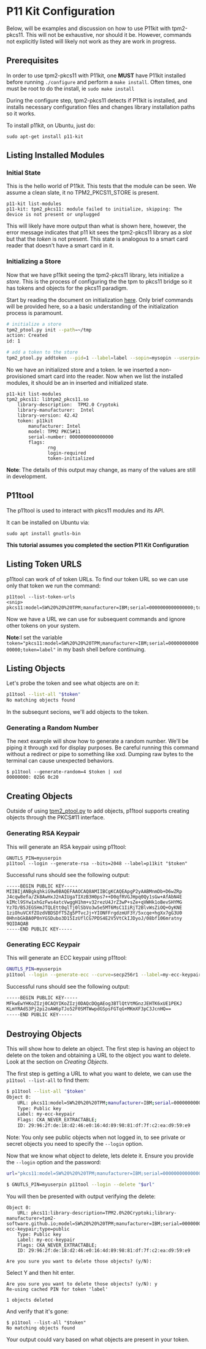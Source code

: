 # P11 Kit Configuration

Below, will be examples and discussion on how to use P11kit with tpm2-pkcs11. This will not be
exhaustive, nor should it be. However, commands not explicitly listed will likely not work as
they are work in progress.

## Prerequisites

In order to use tpm2-pkcs11 with P11kit, one **MUST** have P11kit installed before running
`./configure` and perform a `make install`. Often times, one must be root to do the install,
ie `sudo make install`

During the configure step, tpm2-pkcs11 detects if P11kit is installed, and installs necessary
configuration files and changes library installation paths so it works.

To install p11kit, on Ubuntu, just do:
```
sudo apt-get install p11-kit
```

## Listing Installed Modules


### Initial State
This is the hello world of P11kit. This tests that the module can be seen. We assume a clean slate, it
no TPM2_PKCS11_STORE is present.

```
p11-kit list-modules
p11-kit: tpm2_pkcs11: module failed to initialize, skipping: The device is not present or unplugged
```

This will likely have more output than what is shown here, however, the error message indicates that p11
kit sees the tpm2-pkcs11 library as a *slot* but that the *token* is not present. This state is analogous
to a smart card reader that doesn't have a smart card in it.

### Initializing a Store

Now that we have p11kit seeing the tpm2-pkcs11 library, lets initialize a *store*. This is the process of
configuring the the tpm to pkcs11 bridge so it has tokens and objects for the pkcs11 paradigm.

Start by reading the document on initialization [here](INITIALIZING.md). Only brief commands
will be provided here, so a a basic understanding of the initialization process is paramount.

```bash
# initialize a store
tpm2_ptool.py init --path=~/tmp
action: Created
id: 1

# add a token to the store
tpm2_ptool.py addtoken --pid=1 --label=label --sopin=mysopin --userpin=myuserpin --path=~/tmp
```

No we have an initialized store and a token. Ie we inserted a non-provisioned smart card into the reader.
Now when we list the installed modules, it should be an in inserted and initialized state.

```
p11-kit list-modules
tpm2_pkcs11: libtpm2_pkcs11.so
    library-description:  TPM2.0 Cryptoki
    library-manufacturer:  Intel
    library-version: 42.42
    token: p11kit
        manufacturer: Intel
        model: TPM2 PKCS#11
        serial-number: 0000000000000000
        flags:
               rng
               login-required
               token-initialized
```
**Note**: The details of this output may change, as many of the values are still in development.

## P11tool

The p11tool is used to interact with pkcs11 modules and its API.

It can be installed on Ubuntu via:
```
sudo apt install gnutls-bin
```

**This tutorial assumes you completed the section P11 Kit Configuration**

## Listing Token URLS

p11tool can work of of token URLs. To find our token URL so we can use only that token we run the command:
```
p11tool --list-token-urls
<snip>
pkcs11:model=SW%20%20%20TPM;manufacturer=IBM;serial=0000000000000000;token=label
```

Now we have a URL we can use for subsequent commands and ignore other tokens on your system.

**Note**:I set the variable `token="pkcs11:model=SW%20%20%20TPM;manufacturer=IBM;serial=0000000000000000;token=label"` in
my bash shell before continuing.

## Listing Objects

Let's probe the token and see what objects are on it:
```bash
p11tool --list-all "$token"
No matching objects found
```
In the subsequnt secions, we'll add objects to the token.

### Generating a Random Number

The next example will show how to generate a random number. We'll be piping it through xxd
for display purposes. Be careful running this command without a redirect or pipe to something
like xxd. Dumping raw bytes to the terminal can cause unexpected behaviors.

```
$ p11tool --generate-random=4 $token | xxd
00000000: 02b6 0c20
```

## Creating Objects

Outside of using [tpm2_ptool.py](PKCS11_TOOL.md) to add objects, p11tool supports creating objects
through the PKCS#11 interface.

### Generating RSA Keypair
This will generate an RSA keypair using p11tool:
```
GNUTLS_PIN=myuserpin
p11tool --login --generate-rsa --bits=2048 --label=p11kit "$token"
```

Successful runs should see the following output:
```
-----BEGIN PUBLIC KEY-----
MIIBIjANBgkqhkiG9w0BAQEFAAOCAQ8AMIIBCgKCAQEApgP2yAABMnmDb+D6wZRp
J4cqw8efa/Zk8AwHxJ2nAIUgaTIXzB3H0ps7++D0qfRVGJHpq0Qy1sGw+AfAbN4E
kIMcl9SYw1xhGzFws4atcVwggH1hm+v32rezU4JrZ3wP+sZe+qVWHk1oBevSHYMG
Yz7D/B5JEGSHmJTQLEtt0qlTj0lSbVo3w5e5MT6MsC1IiRjT2BlvWsZiOQ+OyKNE
1ziOhuVCXfZOzdVBDSDfT5Zg5PTvcJj+YIONFFrgdzmUF3Y/5xcqe+hgXx7gG3U0
0HhnbGkBA0P0nYGSDubo3D15IzUflCG7PDS4E2V5VtCkIJDyoJ/08bf106mratny
9QIDAQAB
-----END PUBLIC KEY-----
```

### Generating ECC Keypair
This will generate an ECC keypair using p11tool:
```bash
GNUTLS_PIN=myuserpin
p11tool --login --generate-ecc --curve=secp256r1 --label=my-ecc-keypair "$token"
```

Successful runs should see the following output:
```bash
-----BEGIN PUBLIC KEY-----
MFkwEwYHKoZIzj0CAQYIKoZIzj0DAQcDQgAEog3BTlQtVtMGnzJEHTK6xUE1PEKJ
KLmYRAdS3Pj2pi2oAW6pTJo52F0SMTWwpdGSpsFGTqG+MKmXF3pC3JcnHQ==
-----END PUBLIC KEY-----
```

## Destroying Objects
This will show how to delete an object. The first step is having an object to delete on the token
and obtaining a URL to the object you want to delete. Look at the section on *Creating Objects*.

The first step is getting a URL to what you want to delete, we can use the `p11tool --list-all` to find them:
```bash
$ p11tool --list-all "$token"
Object 0:
	URL: pkcs11:model=SW%20%20%20TPM;manufacturer=IBM;serial=0000000000000000;token=label;id=%29%96%2F%DE%18%D2%46%E0%16%4D%89%98%81%DF%7F%C2%EA%D9%59%E9;object=my-ecc-keypair;type=public
	Type: Public key
	Label: my-ecc-keypair
	Flags: CKA_NEVER_EXTRACTABLE; 
	ID: 29:96:2f:de:18:d2:46:e0:16:4d:89:98:81:df:7f:c2:ea:d9:59:e9
```
Note: You only see public objects when not logged in, to see private or secret objects you need to specify the `--login`
option.

Now that we know what object to delete, lets delete it. Ensure you provide the `--login` option and the password:
```bash
url="pkcs11:model=SW%20%20%20TPM;manufacturer=IBM;serial=0000000000000000;token=label;id=%29%96%2F%DE%18%D2%46%E0%16%4D%89%98%81%DF%7F%C2%EA%D9%59%E9;object=my-ecc-keypair;type=public"

$ GNUTLS_PIN=myuserpin p11tool --login --delete "$url"
```

You will then be presented with output verifying the delete:
```
Object 0:
	URL: pkcs11:library-description=TPM2.0%20Cryptoki;library-manufacturer=tpm2-software.github.io;model=SW%20%20%20TPM;manufacturer=IBM;serial=0000000000000000;token=label;id=%29%96%2F%DE%18%D2%46%E0%16%4D%89%98%81%DF%7F%C2%EA%D9%59%E9;object=my-ecc-keypair;type=public
	Type: Public key
	Label: my-ecc-keypair
	Flags: CKA_NEVER_EXTRACTABLE; 
	ID: 29:96:2f:de:18:d2:46:e0:16:4d:89:98:81:df:7f:c2:ea:d9:59:e9

Are you sure you want to delete those objects? (y/N): 
```
Select Y and then hit enter.
```
Are you sure you want to delete those objects? (y/N): y
Re-using cached PIN for token 'label'

1 objects deleted
```

And verify that it's gone:
```
$ p11tool --list-all "$token"
No matching objects found
```
Your output could vary based on what objects are present in your token.


